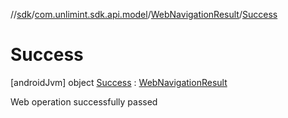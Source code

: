 //[sdk](../../../../index.md)/[com.unlimint.sdk.api.model](../../index.md)/[WebNavigationResult](../index.md)/[Success](index.md)



# Success  
 [androidJvm] object [Success](index.md) : [WebNavigationResult](../index.md)

Web operation successfully passed

   

